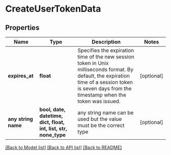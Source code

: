 # CreateUserTokenData


## Properties
Name | Type | Description | Notes
------------ | ------------- | ------------- | -------------
**expires_at** | **float** | Specifies the expiration time of the new session token in Unix milliseconds format. By default, the expiration time of a session token is seven days from the timestamp when the token was issued. | [optional] 
**any string name** | **bool, date, datetime, dict, float, int, list, str, none_type** | any string name can be used but the value must be the correct type | [optional]

[[Back to Model list]](../README.md#documentation-for-models) [[Back to API list]](../README.md#documentation-for-api-endpoints) [[Back to README]](../README.md)


